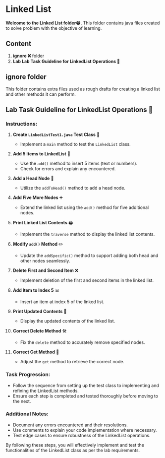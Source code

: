 # Linked List
**Welcome to the Linked List folder😁.** This folder contains java files created to solve problem with the objective of learning. 

## Content

1. **ignore ❌** folder
2. **Lab Lab Task Guideline for LinkedList Operations 📝**

## ignore folder

This folder contains extra files used as rough drafts for creating a linked list and other methods it can perform.
## Lab Task Guideline for LinkedList Operations 📝

### Instructions:

1. **Create `LinkedListTest1.java` Test Class** 🧪
    - Implement a `main` method to test the `LinkedList` class.

2. **Add 5 Items to LinkedList** 📝
    - Use the `add()` method to insert 5 items (text or numbers).
    - Check for errors and explain any encountered.

3. **Add a Head Node** 🚀
    - Utilize the `addToHead()` method to add a head node.

4. **Add Five More Nodes** ➕
    - Extend the linked list using the `add()` method for five additional nodes.

5. **Print Linked List Contents** 🖨️
    - Implement the `traverse` method to display the linked list contents.

6. **Modify `add()` Method** ✏️
    - Update the `addSpecific()` method to support adding both head and other nodes seamlessly.

7. **Delete First and Second Item** ❌
    - Implement deletion of the first and second items in the linked list.

8. **Add Item to Index 5** 📊
    - Insert an item at index 5 of the linked list.

9. **Print Updated Contents** 📄
    - Display the updated contents of the linked list.

10. **Correct Delete Method** 🛠️
    - Fix the `delete` method to accurately remove specified nodes.

11. **Correct Get Method** 🔄
    - Adjust the `get` method to retrieve the correct node.

### Task Progression:
- Follow the sequence from setting up the test class to implementing and refining the LinkedList methods.
- Ensure each step is completed and tested thoroughly before moving to the next.

### Additional Notes:
- Document any errors encountered and their resolutions.
- Use comments to explain your code implementation where necessary.
- Test edge cases to ensure robustness of the LinkedList operations.

By following these steps, you will effectively implement and test the functionalities of the LinkedList class as per the lab requirements.